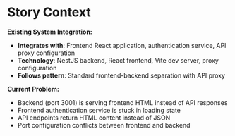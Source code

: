 # **Story Context**

**Existing System Integration:**
- **Integrates with**: Frontend React application, authentication service, API proxy configuration
- **Technology**: NestJS backend, React frontend, Vite dev server, proxy configuration
- **Follows pattern**: Standard frontend-backend separation with API proxy

**Current Problem:**
- Backend (port 3001) is serving frontend HTML instead of API responses
- Frontend authentication service is stuck in loading state
- API endpoints return HTML content instead of JSON
- Port configuration conflicts between frontend and backend
